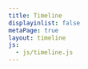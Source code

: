 ```yaml
---
title: Timeline
displayinlist: false
metaPage: true
layout: timeline
js:
  - js/timeline.js
---
```

